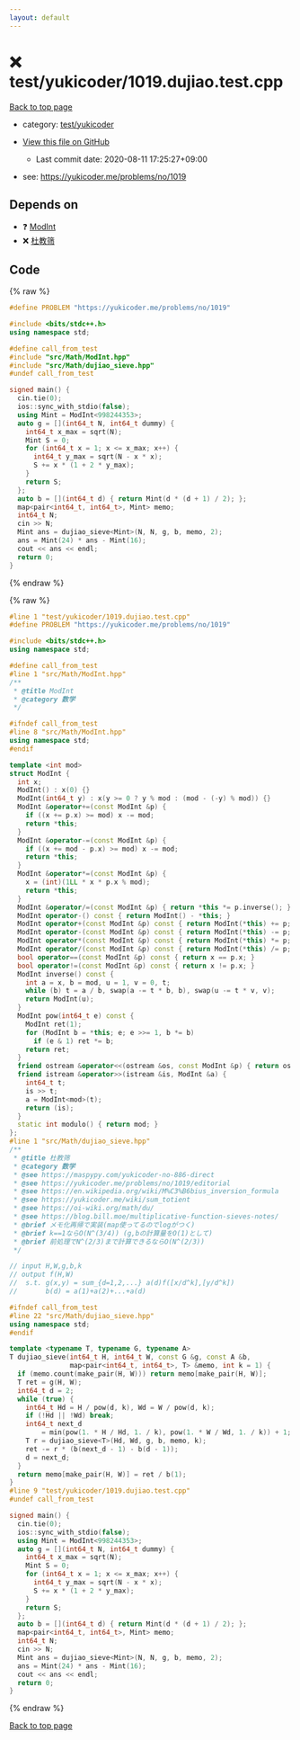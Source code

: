 ```yaml
---
layout: default
---
```


<!-- mathjax config similar to math.stackexchange -->
<script type="text/javascript" async
  src="https://cdnjs.cloudflare.com/ajax/libs/mathjax/2.7.5/MathJax.js?config=TeX-MML-AM_CHTML">
</script>
<script type="text/x-mathjax-config">
  MathJax.Hub.Config({
    TeX: { equationNumbers: { autoNumber: "AMS" }},
    tex2jax: {
      inlineMath: [ ['$','$'] ],
      processEscapes: true
    },
    "HTML-CSS": { matchFontHeight: false },
    displayAlign: "left",
    displayIndent: "2em"
  });
</script>

<script type="text/javascript" src="https://cdnjs.cloudflare.com/ajax/libs/jquery/3.4.1/jquery.min.js"></script>
<script src="https://cdn.jsdelivr.net/npm/jquery-balloon-js@1.1.2/jquery.balloon.min.js" integrity="sha256-ZEYs9VrgAeNuPvs15E39OsyOJaIkXEEt10fzxJ20+2I=" crossorigin="anonymous"></script>
<script type="text/javascript" src="../../../assets/js/copy-button.js"></script>
<link rel="stylesheet" href="../../../assets/css/copy-button.css" />


# :x: test/yukicoder/1019.dujiao.test.cpp

<a href="../../../index.html">Back to top page</a>

* category: <a href="../../../index.html#de60e5ba474ac43bf7562c10f5977e2d">test/yukicoder</a>
* <a href="{{ site.github.repository_url }}/blob/master/test/yukicoder/1019.dujiao.test.cpp">View this file on GitHub</a>
    - Last commit date: 2020-08-11 17:25:27+09:00


* see: <a href="https://yukicoder.me/problems/no/1019">https://yukicoder.me/problems/no/1019</a>


## Depends on

* :question: <a href="../../../library/src/Math/ModInt.hpp.html">ModInt</a>
* :x: <a href="../../../library/src/Math/dujiao_sieve.hpp.html">杜教筛</a>


## Code

<a id="unbundled"></a>
{% raw %}
```cpp
#define PROBLEM "https://yukicoder.me/problems/no/1019"

#include <bits/stdc++.h>
using namespace std;

#define call_from_test
#include "src/Math/ModInt.hpp"
#include "src/Math/dujiao_sieve.hpp"
#undef call_from_test

signed main() {
  cin.tie(0);
  ios::sync_with_stdio(false);
  using Mint = ModInt<998244353>;
  auto g = [](int64_t N, int64_t dummy) {
    int64_t x_max = sqrt(N);
    Mint S = 0;
    for (int64_t x = 1; x <= x_max; x++) {
      int64_t y_max = sqrt(N - x * x);
      S += x * (1 + 2 * y_max);
    }
    return S;
  };
  auto b = [](int64_t d) { return Mint(d * (d + 1) / 2); };
  map<pair<int64_t, int64_t>, Mint> memo;
  int64_t N;
  cin >> N;
  Mint ans = dujiao_sieve<Mint>(N, N, g, b, memo, 2);
  ans = Mint(24) * ans - Mint(16);
  cout << ans << endl;
  return 0;
}

```
{% endraw %}

<a id="bundled"></a>
{% raw %}
```cpp
#line 1 "test/yukicoder/1019.dujiao.test.cpp"
#define PROBLEM "https://yukicoder.me/problems/no/1019"

#include <bits/stdc++.h>
using namespace std;

#define call_from_test
#line 1 "src/Math/ModInt.hpp"
/**
 * @title ModInt
 * @category 数学
 */

#ifndef call_from_test
#line 8 "src/Math/ModInt.hpp"
using namespace std;
#endif

template <int mod>
struct ModInt {
  int x;
  ModInt() : x(0) {}
  ModInt(int64_t y) : x(y >= 0 ? y % mod : (mod - (-y) % mod)) {}
  ModInt &operator+=(const ModInt &p) {
    if ((x += p.x) >= mod) x -= mod;
    return *this;
  }
  ModInt &operator-=(const ModInt &p) {
    if ((x += mod - p.x) >= mod) x -= mod;
    return *this;
  }
  ModInt &operator*=(const ModInt &p) {
    x = (int)(1LL * x * p.x % mod);
    return *this;
  }
  ModInt &operator/=(const ModInt &p) { return *this *= p.inverse(); }
  ModInt operator-() const { return ModInt() - *this; }
  ModInt operator+(const ModInt &p) const { return ModInt(*this) += p; }
  ModInt operator-(const ModInt &p) const { return ModInt(*this) -= p; }
  ModInt operator*(const ModInt &p) const { return ModInt(*this) *= p; }
  ModInt operator/(const ModInt &p) const { return ModInt(*this) /= p; }
  bool operator==(const ModInt &p) const { return x == p.x; }
  bool operator!=(const ModInt &p) const { return x != p.x; }
  ModInt inverse() const {
    int a = x, b = mod, u = 1, v = 0, t;
    while (b) t = a / b, swap(a -= t * b, b), swap(u -= t * v, v);
    return ModInt(u);
  }
  ModInt pow(int64_t e) const {
    ModInt ret(1);
    for (ModInt b = *this; e; e >>= 1, b *= b)
      if (e & 1) ret *= b;
    return ret;
  }
  friend ostream &operator<<(ostream &os, const ModInt &p) { return os << p.x; }
  friend istream &operator>>(istream &is, ModInt &a) {
    int64_t t;
    is >> t;
    a = ModInt<mod>(t);
    return (is);
  }
  static int modulo() { return mod; }
};
#line 1 "src/Math/dujiao_sieve.hpp"
/**
 * @title 杜教筛
 * @category 数学
 * @see https://maspypy.com/yukicoder-no-886-direct
 * @see https://yukicoder.me/problems/no/1019/editorial
 * @see https://en.wikipedia.org/wiki/M%C3%B6bius_inversion_formula
 * @see https://yukicoder.me/wiki/sum_totient
 * @see https://oi-wiki.org/math/du/
 * @see https://blog.bill.moe/multiplicative-function-sieves-notes/
 * @brief メモ化再帰で実装(map使ってるのでlogがつく)
 * @brief k==1ならO(N^(3/4)) (g,bの計算量をO(1)として)
 * @brief 前処理でN^(2/3)まで計算できるならO(N^(2/3))
 */

// input H,W,g,b,k
// output f(H,W)
//  s.t. g(x,y) = sum_{d=1,2,...} a(d)f([x/d^k],[y/d^k])
//       b(d) = a(1)+a(2)+...+a(d)

#ifndef call_from_test
#line 22 "src/Math/dujiao_sieve.hpp"
using namespace std;
#endif

template <typename T, typename G, typename A>
T dujiao_sieve(int64_t H, int64_t W, const G &g, const A &b,
               map<pair<int64_t, int64_t>, T> &memo, int k = 1) {
  if (memo.count(make_pair(H, W))) return memo[make_pair(H, W)];
  T ret = g(H, W);
  int64_t d = 2;
  while (true) {
    int64_t Hd = H / pow(d, k), Wd = W / pow(d, k);
    if (!Hd || !Wd) break;
    int64_t next_d
        = min(pow(1. * H / Hd, 1. / k), pow(1. * W / Wd, 1. / k)) + 1;
    T r = dujiao_sieve<T>(Hd, Wd, g, b, memo, k);
    ret -= r * (b(next_d - 1) - b(d - 1));
    d = next_d;
  }
  return memo[make_pair(H, W)] = ret / b(1);
}
#line 9 "test/yukicoder/1019.dujiao.test.cpp"
#undef call_from_test

signed main() {
  cin.tie(0);
  ios::sync_with_stdio(false);
  using Mint = ModInt<998244353>;
  auto g = [](int64_t N, int64_t dummy) {
    int64_t x_max = sqrt(N);
    Mint S = 0;
    for (int64_t x = 1; x <= x_max; x++) {
      int64_t y_max = sqrt(N - x * x);
      S += x * (1 + 2 * y_max);
    }
    return S;
  };
  auto b = [](int64_t d) { return Mint(d * (d + 1) / 2); };
  map<pair<int64_t, int64_t>, Mint> memo;
  int64_t N;
  cin >> N;
  Mint ans = dujiao_sieve<Mint>(N, N, g, b, memo, 2);
  ans = Mint(24) * ans - Mint(16);
  cout << ans << endl;
  return 0;
}

```
{% endraw %}

<a href="../../../index.html">Back to top page</a>

